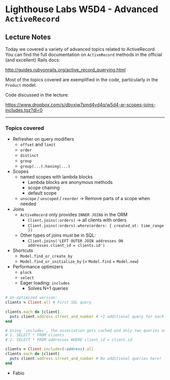# Lighthouse Labs W5D4 - Advanced `ActiveRecord`

## Lecture Notes

Today we covered a variety of advanced topics related to ActiveRecord. You can find the full documentation on `ActiveRecord` methods in the official (and excellent) Rails docs:

http://guides.rubyonrails.org/active_record_querying.html

Most of the topics covered are exemplified in the code, particularly in the `Product` model.

Code discussed in the lecture:

https://www.dropbox.com/s/dbyxiw7smd4yd4q/w5d4-ar-scopes-joins-includes.tgz?dl=0

---

### Topics covered

* Refresher on query modifiers
   * `offset` and `limit`
   * `order`
   * `distinct`
   * `group`
   * `group(...).having(...)`
* Scopes
   * named scopes with lambda blocks
      * Lambda blocks are anonymous methods
      * scope chaining
      * default scope
   * `unscope` / `unscoped` / `reorder` -> Remove parts of a scope when needed
* Joins
   * `ActiveRecord` only provides `INNER JOIN`s in the ORM
      * `Client.joins(:orders)` -> all clients with orders
      * `Client.joins(:orders).where(orders: { created_at: time_range })`
   * Other types of joins must be in SQL:
      * `Client.joins('LEFT OUTER JOIN addresses ON addresses.client_id = clients.id')`
* Shortcuts
   * `Model.find_or_create_by`
   * `Model.find_or_initialize_by` (= `Model.find` + `Model.new`)
* Performance optimizers
   * `pluck`
   * `select`
   * Eager loading: `includes`
      * Solves N+1 queries

```ruby
# Un-optimized version:
clients = Client.all # First SQL query
 
clients.each do |client|
  puts client.address.street_and_number # +1 additional query for each address!
end

# Using `includes`, the association gets cached and only two queries are made:
# 1. SELECT * FROM clients
# 2. SELECT * FROM addresses WHERE client_id = client.id

clients = Client.includes(:address).all 
clients.each do |client|
  puts client.address.street_and_number # No additional queries here!
end
```

- Fabio

